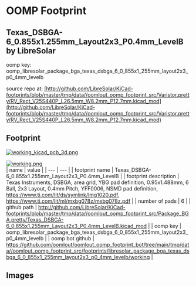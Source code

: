 # OOMP Footprint  
## Texas_DSBGA-6_0.855x1.255mm_Layout2x3_P0.4mm_LevelB  by LibreSolar  
  
oomp key: oomp_libresolar_package_bga_texas_dsbga_6_0_855x1_255mm_layout2x3_p0_4mm_levelb  
  
source repo at: [http://github.com/LibreSolar/KiCad-footprints/blob/master/tmp/data//oomlout_oomp_footprint_src/Varistor.pretty/RV_Rect_V25S440P_L26.5mm_W8.2mm_P12.7mm.kicad_mod](http://github.com/LibreSolar/KiCad-footprints/blob/master/tmp/data//oomlout_oomp_footprint_src/Varistor.pretty/RV_Rect_V25S440P_L26.5mm_W8.2mm_P12.7mm.kicad_mod)  
## Footprint  
  
[![working_kicad_pcb_3d.png](working_kicad_pcb_3d_600.png)](working_kicad_pcb_3d.png)  
  
[![working.png](working_600.png)](working.png)  
| name | value | 
| --- | --- | 
| footprint name | Texas_DSBGA-6_0.855x1.255mm_Layout2x3_P0.4mm_LevelB | 
| footprint description | Texas Instruments, DSBGA, area grid, YBG pad definition, 0.95x1.488mm, 6 Ball, 2x3 Layout, 0.4mm Pitch, YFF0006, NSMD pad definition,  https://www.ti.com/lit/ds/symlink/lmg1020.pdf, https://www.ti.com/lit/ml/mxbg078z/mxbg078z.pdf | 
| number of pads | 6 | 
| github path | http://github.com/LibreSolar/KiCad-footprints/blob/master/tmp/data//oomlout_oomp_footprint_src/Package_BGA.pretty/Texas_DSBGA-6_0.855x1.255mm_Layout2x3_P0.4mm_LevelB.kicad_mod | 
| oomp key | oomp_libresolar_package_bga_texas_dsbga_6_0_855x1_255mm_layout2x3_p0_4mm_levelb | 
| oomp bot github | https://github.com/oomlout/oomlout_oomp_footprint_bot/tree/main/tmp/data//oomlout_oomp_footprint_src/footprints/libresolar_package_bga_texas_dsbga_6_0_855x1_255mm_layout2x3_p0_4mm_levelb/working | 
## Images  
